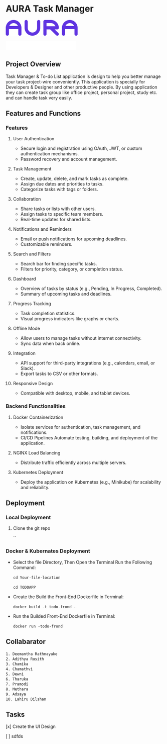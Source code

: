 # AURA Task Manager

![The Markdown logo](/front-end/src/assets/Vector.png)

![The Markdown logo](/front-end/src/assets/Task%20Manager.png)

## Project Overview

Task Manager & To-do List application is design to help you better manage your task project-wire conveniently. This application is specially for Developers & Designer and other productive people. By using application they can create task group like office project, personal project, study etc. and can handle task very easily.

## Features and Functions

### Features

1. User Authentication

    * Secure login and registration using OAuth, JWT, or custom authentication mechanisms.
    * Password recovery and account management.

2. Task Management

    * Create, update, delete, and mark tasks as complete.
    * Assign due dates and priorities to tasks.
    * Categorize tasks with tags or folders.

3. Collaboration

    * Share tasks or lists with other users.
    * Assign tasks to specific team members.
    * Real-time updates for shared lists.

4. Notifications and Reminders

    * Email or push notifications for upcoming deadlines.
    * Customizable reminders.

5. Search and Filters

    * Search bar for finding specific tasks.
    * Filters for priority, category, or completion status.

6. Dashboard

    * Overview of tasks by status (e.g., Pending, In Progress, Completed).
    * Summary of upcoming tasks and deadlines.

7. Progress Tracking

    * Task completion statistics.
    * Visual progress indicators like graphs or charts.

8. Offline Mode

    * Allow users to manage tasks without internet connectivity.
    * Sync data when back online.

9. Integration

    * API support for third-party integrations (e.g., calendars, email, or Slack).
    * Export tasks to CSV or other formats.

10. Responsive Design

    * Compatible with desktop, mobile, and tablet devices.

### Backend Functionalities

1. Docker Containerization

    * Isolate services for authentication, task management, and notifications.
    * CI/CD Pipelines Automate testing, building, and deployment of the application.

2. NGINX Load Balancing

    * Distribute traffic efficiently across multiple servers.

3. Kubernetes Deployment

    * Deploy the application on Kubernetes (e.g., Minikube) for scalability and reliability.

## Deployment

### Local Deployment

1. Clone the git repo 

    ``

### Docker & Kubernates Deployment

* Select the file Directory, Then Open the Terminal Run the Following Command:

     `cd Your-file-location`

     `cd TODOAPP`

* Create the Build the Front-End Dockerfile in Terminal:

    `docker build -t todo-frond .`

* Run the Builded Front-End Dockerfile in Terminal:

    `docker run -todo-frond`

## Collabarator

    1. Deemantha Rathnayake
    2. Adithya Rusith
    3. Chamika 
    4. Chamathvi
    5. Dewni
    6. Tharuka
    7. Pramodi
    8. Methara
    9. Adsaya
    10. Lahiru Dilshan

## Tasks

[x] Create the UI Design

[ ] sdfds
